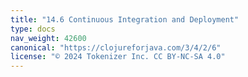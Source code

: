 ```yaml
---
title: "14.6 Continuous Integration and Deployment"
type: docs
nav_weight: 42600
canonical: "https://clojureforjava.com/3/4/2/6"
license: "© 2024 Tokenizer Inc. CC BY-NC-SA 4.0"
---
```

